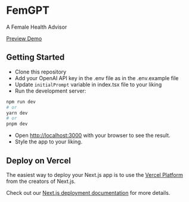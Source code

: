 
# FemGPT

A Female Health Advisor 

[Preview Demo](https://fem-gpt.vercel.app/)


## Getting Started

- Clone this repository
- Add your OpenAI API key in the .env file as in the .env.example file
- Update `initialPrompt` variable in index.tsx file to your liking
- Run the development server:

```bash
npm run dev
# or
yarn dev
# or
pnpm dev
```

- Open [http://localhost:3000](http://localhost:3000) with your browser to see the result.
- Style the app to your liking.


## Deploy on Vercel

The easiest way to deploy your Next.js app is to use the [Vercel Platform](https://vercel.com/new?utm_medium=default-template&filter=next.js&utm_source=create-next-app&utm_campaign=create-next-app-readme) from the creators of Next.js.

Check out our [Next.js deployment documentation](https://nextjs.org/docs/deployment) for more details.
